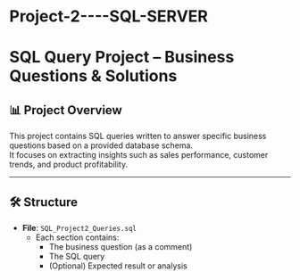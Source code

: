 # Project-2----SQL-SERVER

# SQL Query Project – Business Questions & Solutions

## 📊 Project Overview
This project contains SQL queries written to answer specific business questions based on a provided database schema.  
It focuses on extracting insights such as sales performance, customer trends, and product profitability.

---

## 🛠️ Structure
- **File**: `SQL_Project2_Queries.sql`
  - Each section contains:
    - The business question (as a comment)
    - The SQL query
    - (Optional) Expected result or analysis

